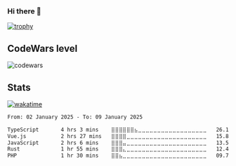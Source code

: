 ### Hi there 👋
[![trophy](https://github-profile-trophy.vercel.app/?username=gunter423&theme=monokai)](https://github.com/ryo-ma/github-profile-trophy)
## CodeWars level
![codewars](https://www.codewars.com/users/gunter423/badges/large)

## Stats
[![wakatime](https://wakatime.com/badge/user/8b4da87e-78d7-41ad-80a4-0e9083602e49.svg)](https://wakatime.com/@8b4da87e-78d7-41ad-80a4-0e9083602e49)
<!--START_SECTION:waka-->

```txt
From: 02 January 2025 - To: 09 January 2025

TypeScript       4 hrs 3 mins    ⣿⣿⣿⣿⣿⣿⣦⣀⣀⣀⣀⣀⣀⣀⣀⣀⣀⣀⣀⣀⣀⣀⣀⣀⣀   26.15 %
Vue.js           2 hrs 27 mins   ⣿⣿⣿⣿⣀⣀⣀⣀⣀⣀⣀⣀⣀⣀⣀⣀⣀⣀⣀⣀⣀⣀⣀⣀⣀   15.87 %
JavaScript       2 hrs 6 mins    ⣿⣿⣿⣤⣀⣀⣀⣀⣀⣀⣀⣀⣀⣀⣀⣀⣀⣀⣀⣀⣀⣀⣀⣀⣀   13.56 %
Rust             1 hr 55 mins    ⣿⣿⣿⣄⣀⣀⣀⣀⣀⣀⣀⣀⣀⣀⣀⣀⣀⣀⣀⣀⣀⣀⣀⣀⣀   12.47 %
PHP              1 hr 30 mins    ⣿⣿⣦⣀⣀⣀⣀⣀⣀⣀⣀⣀⣀⣀⣀⣀⣀⣀⣀⣀⣀⣀⣀⣀⣀   09.75 %
```

<!--END_SECTION:waka-->
